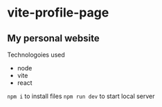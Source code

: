 # vite-profile-page
## My personal website
Technologoies used
- node
- vite
- react

```npm i``` to install files
```npm run dev``` to start local server
